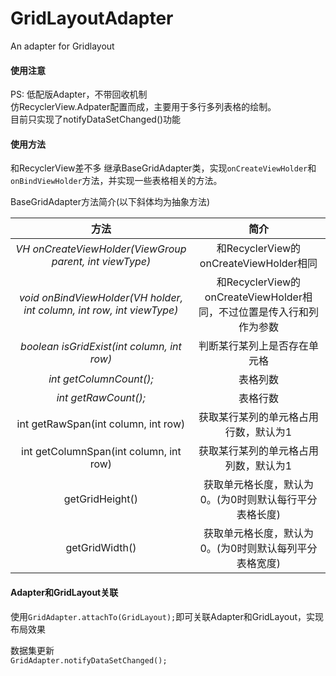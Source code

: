 # GridLayoutAdapter
An adapter for Gridlayout

#### 使用注意
PS: 低配版Adapter，不带回收机制    
仿RecyclerView.Adpater配置而成，主要用于多行多列表格的绘制。    
目前只实现了notifyDataSetChanged()功能

#### 使用方法
和RecyclerView差不多
继承BaseGridAdapter类，实现`onCreateViewHolder`和`onBindViewHolder`方法，并实现一些表格相关的方法。

BaseGridAdapter方法简介(以下斜体均为抽象方法)

|方法|简介|
|:-:|:-:|
|*VH onCreateViewHolder(ViewGroup parent, int viewType)*|和RecyclerView的onCreateViewHolder相同|
|*void onBindViewHolder(VH holder, int column, int row, int viewType)*|和RecyclerView的onCreateViewHolder相同，不过位置是传入行和列作为参数|
|*boolean isGridExist(int column, int row)*|判断某行某列上是否存在单元格|
|*int getColumnCount();*|表格列数|
|*int getRawCount();*|表格行数|
|int getRawSpan(int column, int row)|获取某行某列的单元格占用行数，默认为1|
|int getColumnSpan(int column, int row)|获取某行某列的单元格占用列数，默认为1|
|getGridHeight()|获取单元格长度，默认为0。(为0时则默认每行平分表格长度)|
|getGridWidth()|获取单元格长度，默认为0。(为0时则默认每列平分表格宽度)|


#### Adapter和GridLayout关联 
使用`GridAdapter.attachTo(GridLayout);`即可关联Adapter和GridLayout，实现布局效果

数据集更新     
`
GridAdapter.notifyDataSetChanged();
`

